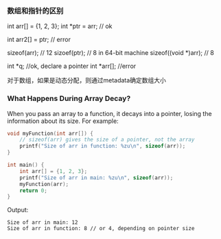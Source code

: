 ### 数组和指针的区别

int arr[] = {1, 2, 3};
int *ptr = arr; // ok

int arr2[] = ptr; // error

sizeof(arr); // 12
sizoef(ptr); // 8 in 64-bit machine
sizeof((void *)arr); // 8

int *q; //ok, declare a pointer
int *arr[]; //error

对于数组，如果是动态分配，则通过metadata确定数组大小

### What Happens During Array Decay?
When you pass an array to a function, it decays into a pointer, losing the information about its size. For example:
```c
void myFunction(int arr[]) {
    // sizeof(arr) gives the size of a pointer, not the array
    printf("Size of arr in function: %zu\n", sizeof(arr));
}

int main() {
    int arr[] = {1, 2, 3};
    printf("Size of arr in main: %zu\n", sizeof(arr));
    myFunction(arr);
    return 0;
}
```
Output:
```
Size of arr in main: 12
Size of arr in function: 8 // or 4, depending on pointer size
```